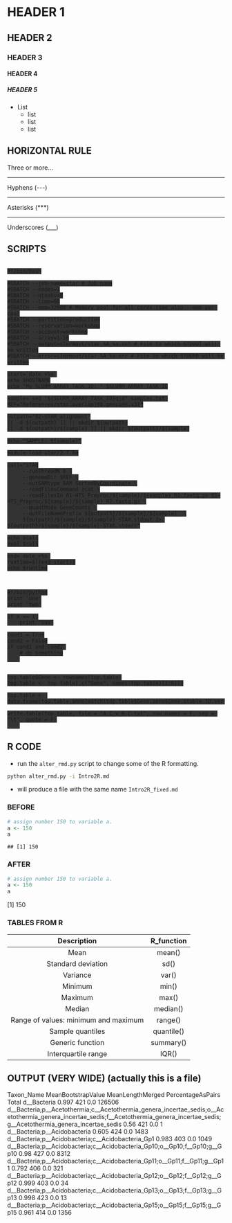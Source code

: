 # HEADER 1
## HEADER 2
### HEADER 3
#### HEADER 4
##### HEADER 5

+ List 
    - list
    - list 
    - list



## HORIZONTAL RULE
Three or more...

---

Hyphens (---)

*** 

Asterisks (***)

___

Underscores (___)



## SCRIPTS

<pre class="prettyprint"><code class="language-sh" style="background-color:333333">
#!/bin/bash

#SBATCH --job-name=star # Job name
#SBATCH --nodes=1
#SBATCH --ntasks=8
#SBATCH --time=60
#SBATCH --mem=32000 # Memory pool for all cores (see also --mem-per-cpu)
#SBATCH --partition=production
#SBATCH --reservation=workshop
#SBATCH --account=workshop
#SBATCH --array=1-16
#SBATCH --output=slurmout/star_%A_%a.out # File to which STDOUT will be written
#SBATCH --error=slurmout/star_%A_%a.err # File to which STDERR will be written

start=`date +%s`
echo $HOSTNAME
echo "My SLURM_ARRAY_TASK_ID: " $SLURM_ARRAY_TASK_ID

sample=`sed "${SLURM_ARRAY_TASK_ID}q;d" samples.txt`
REF="References/star.overlap100.gencode.v31"

outpath='02-STAR_alignment'
[[ -d ${outpath} ]] || mkdir ${outpath}
[[ -d ${outpath}/${sample} ]] || mkdir ${outpath}/${sample}

echo "SAMPLE: ${sample}"

module load star/2.7.0e

call="STAR
     --runThreadN 8 \
     --genomeDir $REF \
     --outSAMtype BAM SortedByCoordinate \
     --readFilesCommand zcat \
     --readFilesIn 01-HTS_Preproc/${sample}/${sample}_R1.fastq.gz 01-HTS_Preproc/${sample}/${sample}_R2.fastq.gz \
     --quantMode GeneCounts \
     --outFileNamePrefix ${outpath}/${sample}/${sample}_ \
     ${outpath}/${sample}/${sample}-STAR.stdout 2> ${outpath}/${sample}/${sample}-STAR.stderr"

echo $call
eval $call

end=`date +%s`
runtime=$((end-start))
echo $runtime

</code></pre>

<pre class="prettyprint"><code class="language-py" style="background-color:333333">
#!/bin/python
print 'one'
print 'two'

if x == 1:
    print 'one'

cond1 = True
cond2 = False
if cond1 and cond2:
    # do something
    
</code></pre>

<pre class="prettyprint"><code class="language-R" style="background-color:333333">
top.table$Gene <- rownames(top.table)
top.table <- top.table[,c("Gene", names(top.table)[1:6])]

top.table <- data.frame(top.table,anno[match(top.table$Gene,anno$Gene.stable.ID.version),],logcpm[match(top.table$Gene,rownames(logcpm)),])

write.table(top.table, file = "A.C_v_B.C.txt", row.names = F, sep = "\t", quote = F)
    
</code></pre>


## R CODE
- run the `alter_rmd.py` script to change some of the R formatting.
```bash
python alter_rmd.py -i Intro2R.md
```
- will produce a file with the same name `Intro2R_fixed.md`

### BEFORE
```r
# assign number 150 to variable a.
a <- 150
a
```

```
## [1] 150
```

### AFTER
```r
# assign number 150 to variable a.
a <- 150
a
```
<div class='r_output'> [1] 150
</div>

### TABLES FROM R
<table class="table table-striped table-hover table-responsive" style="width: auto !important; margin-left: auto; margin-right: auto;">
 <thead>
  <tr>
   <th style="text-align:center;"> Description </th>
   <th style="text-align:center;"> R_function </th>
  </tr>
 </thead>
<tbody>
  <tr>
   <td style="text-align:center;"> Mean </td>
   <td style="text-align:center;"> mean() </td>
  </tr>
  <tr>
   <td style="text-align:center;"> Standard deviation </td>
   <td style="text-align:center;"> sd() </td>
  </tr>
  <tr>
   <td style="text-align:center;"> Variance </td>
   <td style="text-align:center;"> var() </td>
  </tr>
  <tr>
   <td style="text-align:center;"> Minimum </td>
   <td style="text-align:center;"> min() </td>
  </tr>
  <tr>
   <td style="text-align:center;"> Maximum </td>
   <td style="text-align:center;"> max() </td>
  </tr>
  <tr>
   <td style="text-align:center;"> Median </td>
   <td style="text-align:center;"> median() </td>
  </tr>
  <tr>
   <td style="text-align:center;"> Range of values: minimum and maximum </td>
   <td style="text-align:center;"> range() </td>
  </tr>
  <tr>
   <td style="text-align:center;"> Sample quantiles </td>
   <td style="text-align:center;"> quantile() </td>
  </tr>
  <tr>
   <td style="text-align:center;"> Generic function </td>
   <td style="text-align:center;"> summary() </td>
  </tr>
  <tr>
   <td style="text-align:center;"> Interquartile range </td>
   <td style="text-align:center;"> IQR() </td>
  </tr>
</tbody>
</table>



## OUTPUT (VERY WIDE) (actually this is a file)

<div class="output">Taxon_Name	MeanBootstrapValue	MeanLengthMerged	PercentageAsPairs	Total
d__Bacteria	0.997	421	0.0	126506
d__Bacteria;p__Acetothermia;c__Acetothermia_genera_incertae_sedis;o__Acetothermia_genera_incertae_sedis;f__Acetothermia_genera_incertae_sedis;g__Acetothermia_genera_incertae_sedis	0.56	421	0.0	1
d__Bacteria;p__Acidobacteria	0.605	424	0.0	1483
d__Bacteria;p__Acidobacteria;c__Acidobacteria_Gp1	0.983	403	0.0	1049
d__Bacteria;p__Acidobacteria;c__Acidobacteria_Gp10;o__Gp10;f__Gp10;g__Gp10	0.98	427	0.0	8312
d__Bacteria;p__Acidobacteria;c__Acidobacteria_Gp11;o__Gp11;f__Gp11;g__Gp11	0.792	406	0.0	321
d__Bacteria;p__Acidobacteria;c__Acidobacteria_Gp12;o__Gp12;f__Gp12;g__Gp12	0.999	403	0.0	34
d__Bacteria;p__Acidobacteria;c__Acidobacteria_Gp13;o__Gp13;f__Gp13;g__Gp13	0.998	423	0.0	13
d__Bacteria;p__Acidobacteria;c__Acidobacteria_Gp15;o__Gp15;f__Gp15;g__Gp15	0.961	414	0.0	1356
</div>